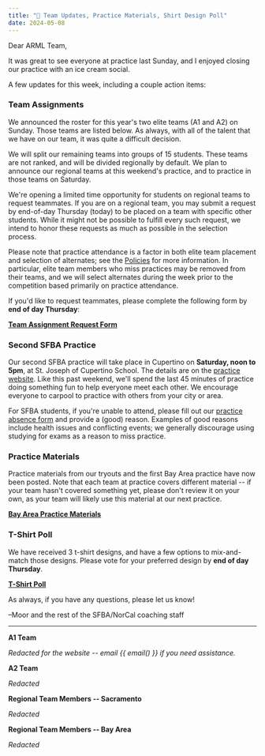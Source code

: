 ```yaml
---
title: "👕 Team Updates, Practice Materials, Shirt Design Poll"
date: 2024-05-08
---
```


Dear ARML Team,

It was great to see everyone at practice last Sunday, and I enjoyed closing our
practice with an ice cream social.

A few updates for this week, including a couple action items:

### Team Assignments

We announced the roster for this year's two elite teams (A1 and A2) on Sunday.
Those teams are listed below. As always, with all of the talent that we have on
our team, it was quite a difficult decision.

We will split our remaining teams into groups of 15 students. These
teams are not ranked, and will be divided regionally by default. We plan to
announce our regional teams at this weekend's practice, and to practice in those
teams on Saturday.

We're opening a limited time opportunity for students on regional teams to
request teammates. If you are on a regional team, you may submit a request by
end-of-day Thursday (today) to be placed on a team with specific other students.
While it might not be possible to fulfill every such request, we intend to honor
these requests as much as possible in the selection process.

Please note that practice attendance is a factor in both elite team placement
and selection of alternates; see the [Policies](/policies/) for more
information. In particular, elite team members who miss practices may be removed
from their teams, and we will select alternates during the week prior to the
competition based primarily on practice attendance.

If you'd like to request teammates, please complete the following form by **end
of day Thursday**: 

[**Team Assignment Request Form**](https://forms.gle/CAAFuqSi1JZcHSCV6)

### Second SFBA Practice

Our second SFBA practice will take place in Cupertino on **Saturday, noon to 5pm**,
at St. Joseph of Cupertino School. The details are on the [practice
website](/practices/). Like this past weekend, we'll spend the last 45 minutes
of practice doing something fun to help everyone meet each other.
We encourage everyone to carpool to practice with others from your city or area.

For SFBA students, if you're unable to attend, please fill out our [practice
absence form](https://forms.gle/4H4Pw6yBUGffMX3u5) and provide a (good) reason.
Examples of good reasons include health issues and conflicting events; we
generally discourage using studying for exams as a reason to miss practice.

### Practice Materials

Practice materials from our tryouts and the first Bay Area practice have now
been posted. Note that each team at practice covers different material -- if
your team hasn't covered something yet, please don't review it on your own, as
your team will likely use this material at our next practice.

[**Bay Area Practice
Materials**](https://docs.google.com/document/d/e/2PACX-1vQvyE8x4b_CAHITYO6Ojbx2-_x_i894HKU9upNXV8q5pNBjWpkV3hkVd0pyO3PRax8YyQ6qLMjLKGag/pub)

### T-Shirt Poll

We have received 3 t-shirt designs, and have a few options to mix-and-match
those designs. Please vote for your preferred design by **end of day Thursday**.

[**T-Shirt Poll**](https://forms.gle/XDpKH8whUXNoBTZo6)

As always, if you have any questions, please let us know!

–Moor and the rest of the SFBA/NorCal coaching staff

---

**A1 Team**

*Redacted for the website -- email {{ email() }} if you need
assistance.*

**A2 Team**

*Redacted*

**Regional Team Members -- Sacramento**

*Redacted*

**Regional Team Members -- Bay Area**

*Redacted*
